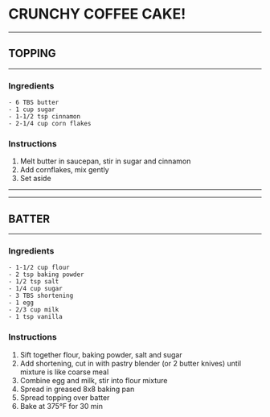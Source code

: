 # CRUNCHY COFFEE CAKE!

---

## TOPPING

---

### Ingredients

    - 6 TBS butter
    - 1 cup sugar
    - 1-1/2 tsp cinnamon
    - 2-1/4 cup corn flakes

### Instructions

1. Melt butter in saucepan, stir in sugar and cinnamon
2. Add cornflakes, mix gently
3. Set aside

---
---

## BATTER

---

### Ingredients

    - 1-1/2 cup flour
    - 2 tsp baking powder
    - 1/2 tsp salt
    - 1/4 cup sugar
    - 3 TBS shortening
    - 1 egg
    - 2/3 cup milk
    - 1 tsp vanilla

### Instructions

1. Sift together flour, baking powder, salt and sugar
2. Add shortening, cut in with pastry blender (or 2 butter knives) until mixture is like coarse meal
3. Combine egg and milk, stir into flour mixture
4. Spread in greased 8x8 baking pan
5. Spread topping over batter
6. Bake at 375&deg;F for 30 min